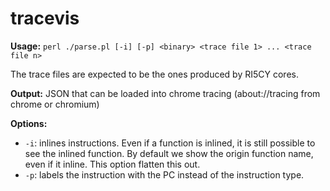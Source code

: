 # tracevis

**Usage:**
```perl ./parse.pl [-i] [-p] <binary> <trace file 1> ... <trace file n>```

The trace files are expected to be the ones produced by RI5CY cores.

**Output:** JSON that can be loaded into chrome tracing (about://tracing from chrome or chromium)

**Options:**
  - ```-i```: inlines instructions. Even if a function is inlined, it is still possible to see the inlined function. By default we show
 the origin function name, even if it inline. This option flatten this out. 
  - ```-p```: labels the instruction with the PC instead of the instruction type. 
 
